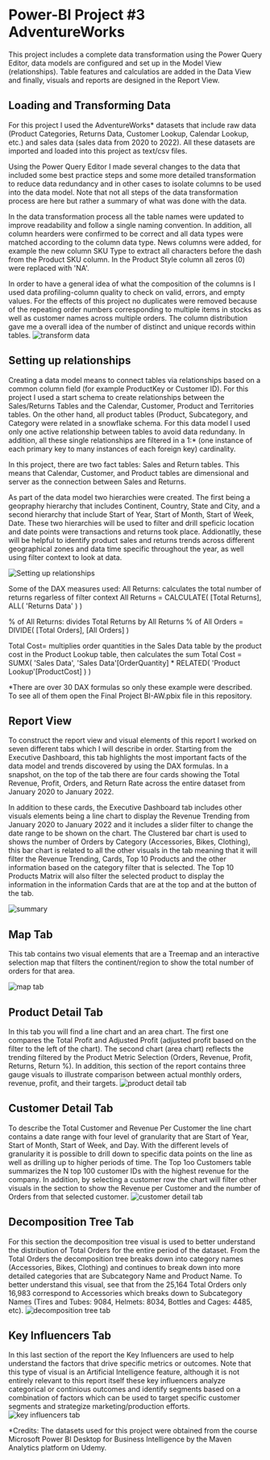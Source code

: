 # Power-BI Project #3 AdventureWorks
This project includes a complete data transformation using the Power Query Editor, data models are configured and set up in the Model View (relationships). Table features and calculatios are added in the Data View and finally, visuals and reports are designed in the Report View. 

## Loading and Transforming Data
For this project I used the AdventureWorks* datasets that include raw data (Product Categories, Returns Data, Customer Lookup, Calendar Lookup, etc.) and sales data (sales data from 2020 to 2022). All these datasets are imported and loaded into this project as text/csv files.

Using the Power Query Editor I made several changes to the data that included some best practice steps and some more detailed transformation to reduce data redundancy and in other cases to isolate columns to be used into the data model. Note that not all steps of the data transformation process are here but rather a summary of what was done with the data. 

In the data transformation process all the table names were updated to improve readability and follow a single naming convention. In addition, all column hearders were confirmed to be correct and all data types were matched according to the column data type. News columns were added, for example the new column SKU Type to extract all characters before the dash from the Product SKU column. In the Product Style column all zeros (0) were replaced with 'NA'. 

In order to have a general idea of what the composition of the columns is I used data profiling-column quality to check on valid, errors, and empty values. For the effects of this project no duplicates were removed because of the repeating order numbers corresponding to multiple items in stocks as well as customer names across multiple orders. The column distribution gave me a overall idea of the number of distinct and unique records within tables. 
![transform data](https://github.com/user-attachments/assets/c9adb5d1-a5f4-40e4-9c88-d8b854926eef)


## Setting up relationships
Creating a data model means to connect tables via relationships based on a common column field (for example ProductKey or Customer ID). For this project I used a start schema to create relationships between the Sales/Returns Tables and the Calendar, Customer, Product and Territories tables. On the other hand, all product tables (Product, Subcategory, and Category were related in a snowflake schema. For this data model I used only one active relationship between tables to avoid data redundany. In addition, all these single relationships are filtered in a 1:* (one instance of each primary key to many instances of each foreign key) cardinality. 

In this project, there are two fact tables: Sales and Return tables. This means that Calendar, Customer, and Product tables are dimensional and server as the connection between Sales and Returns. 

As part of the data model two hierarchies were created. The first being a geopraphy hierarchy that includes Continent, Country, State and City, and a second hierarchy that include Start of Year, Start of Month, Start of Week, Date. These two hierarchies will be used to filter and drill speficic location and date points were transactions and returns took place. Addionatlly, these will be helpful to identify product sales and returns trends across different geographical zones and data time specific throughout the year, as well using filter context to look at data.  

![Setting up relationships](https://github.com/user-attachments/assets/ed88ac7e-b9a3-475d-b33f-9b3eafc69508)

Some of the DAX measures used:
All Returns: calculates the total number of returns regarless of filter context
All Returns = 
CALCULATE(
    [Total Returns],
    ALL(
        'Returns Data'
    )
)

% of All Returns: divides Total Returns by All Returns
% of All Orders = 
DIVIDE(
    [Total Orders],
    [All Orders]
)

Total Cost= multiplies order quantities in the Sales Data table by the product cost in the Product Lookup table, then calculates the sum
Total Cost = 
SUMX(
    'Sales Data',
    'Sales Data'[OrderQuantity] *
    RELATED(
        'Product Lookup'[ProductCost]
    )
)

*There are over 30 DAX formulas so only these example were described. To see all of them open the Final Project BI-AW.pbix file in this repository. 

## Report View
To construct the report view and visual elements of this report I worked on seven different tabs which I will describe in order. Starting from the Executive Dashboard, this tab highlights the most important facts of the data model and trends discovered by using the DAX formulas. In a snapshot, on the top of the tab there are four cards showing the Total Revenue, Profit, Orders, and Return Rate across the entire dataset from January 2020 to January 2022. 

In addition to these cards, the Executive Dashboard tab includes other visuals elements being a line chart to display the Revenue Trending from January 2020 to January 2022 and it includes a slider filter to change the date range to be shown on the chart. The Clustered bar chart is used to shows the number of Orders by Category (Accessories, Bikes, Clothing), this bar chart is related to all the other visuals in the tab meaning that it will filter the Revenue Trending, Cards, Top 10 Products and the other information based on the category filter that is selected. The Top 10 Products Matrix will also filter the selected product to display the information in the information Cards that are at the top and at the button of the tab. 

![summary](https://github.com/user-attachments/assets/e2d911b2-407f-489f-a055-769473d29a4d)

## Map Tab
This tab contains two visual elements that are a Treemap and an interactive selection map that filters the continent/region to show the total number of orders for that area. 

![map tab](https://github.com/user-attachments/assets/c229b8d7-96ff-45d1-a393-99712907fcd6)

## Product Detail Tab 
In this tab you will find a line chart and an area chart. The first one compares the Total Profit and Adjusted Profit (adjusted profit based on the filter to the left of the chart). The second chart (area chart) reflects the trending filtered by the Product Metric Selection (Orders, Revenue, Profit, Returns, Return %). In addition, this section of the report contains three gauge visuals to illustrate comparison between actual monthly orders, revenue, profit, and their targets. 
![product detail tab](https://github.com/user-attachments/assets/9a4a2d8d-cd02-4e24-ac2a-b241f6e1db16)

## Customer Detail Tab
To describe the Total Customer and Revenue Per Customer the line chart contains a date range with four level of granularity that are Start of Year, Start of Month, Start of Week, and Day. With the different levels of granularity it is possible to drill down to specific data points on the line as well as drilling up to higher periods of time. The Top 1oo Customers table summarizes the N top 100 customer IDs with the highest revenue for the company. In addition, by selecting a customer row the chart will filter other visuals in the section to show the Revenue per Customer and the number of Orders from that selected customer. 
![customer detail tab](https://github.com/user-attachments/assets/33d6e8b0-64f4-4a8f-adec-4f2d572ceabc)

## Decomposition Tree Tab
For this section the decomposition tree visual is used to better understand the distribution of Total Orders for the entire period of the dataset. From the Total Orders the decomposition tree breaks down into category names (Accessories, Bikes, Clothing) and continues to break down into more detailed categories that are Subcategory Name and Product Name. To better understand this visual, see that from the 25,164 Total Orders only 16,983 correspond to Accessories which breaks down to Subcategory Names (Tires and Tubes: 9084, Helmets: 8034, Bottles and Cages: 4485, etc). 
![decomposition tree tab](https://github.com/user-attachments/assets/e6a02c96-e644-4f12-bb02-9f1f474aa555)

## Key Influencers Tab 
In this last section of the report the Key Influencers are used to help understand the factors that drive specific metrics or outcomes. Note that this type of visual is an Artificial Intelligence feature, although it is not entirely relevant to this report itself these key influencers analyze categorical or continious outcomes and identify segments based on a combination of factors which can be used to target specific customer segments and strategize marketing/production efforts. 
![key influencers tab](https://github.com/user-attachments/assets/e3a235b5-6032-4585-aff3-112639765696)

*Credits: The datasets used for this project were obtained from the course Microsoft Power BI Desktop for Business Intelligence by the Maven Analytics platform on Udemy. 

